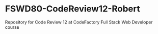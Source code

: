 # FSWD80-CodeReview12-Robert
Repository for Code Review 12 at CodeFactory Full Stack Web Developer course
